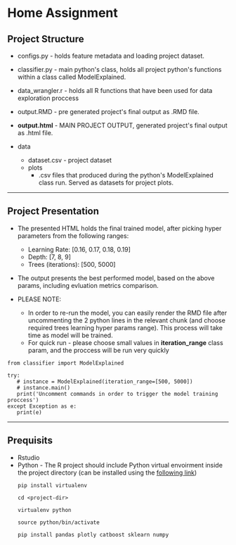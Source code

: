 # Home Assignment

## Project Structure

  * configs.py - holds feature metadata and loading project dataset.
  * classifier.py - main python's class, holds all project python's functions within a class called ModelExplained.
  * data_wrangler.r - holds all R functions that have been used for data exploration proccess
  * output.RMD - pre generated project's final output as .RMD file.
  
  * **output.html** - MAIN PROJECT OUTPUT, generated project's final output as .html file.
  
  * data
      * dataset.csv - project dataset
      * plots
         * .csv files that produced during the python's ModelExplained class run. Served as datasets for project plots.

---

 ## Project Presentation
  
  * The presented HTML holds the final trained model, after picking hyper parameters from the following ranges:
      * Learning Rate: [0.16, 0.17, 0.18, 0.19]
      * Depth: [7, 8, 9]
      * Trees (iterations): [500, 5000]

  * The output presents the best performed model, based on the above params, including evluation metrics comparison.

  * PLEASE NOTE: 
       * In order to re-run the model, you can easily render the RMD file after uncommenting the 2 python lines in the relevant chunk (and choose required trees learning hyper params range). This process will take time as model will be trained.
       * For quick run - please choose small values in **iteration_range** class param, and the proccess will be run very quickly

```{python}
from classifier import ModelExplained

try:
   # instance = ModelExplained(iteration_range=[500, 5000])
   # instance.main()
   print('Uncomment commands in order to trigger the model training proccess')
except Exception as e:
   print(e)
```

--- 

## Prequisits 
  * Rstudio
  * Python - The R project should include Python virtual envoirment inside the project directory (can be installed using the [following link](https://support.rstudio.com/hc/en-us/articles/360023654474-Installing-and-Configuring-Python-with-RStudio))
       ```
       pip install virtualenv
       ```
       ```
       cd <project-dir>
       ```
       ```
       virtualenv python
       ```
       ```
       source python/bin/activate
       ```
       ```
       pip install pandas plotly catboost sklearn numpy
       ```
    
  

                 
